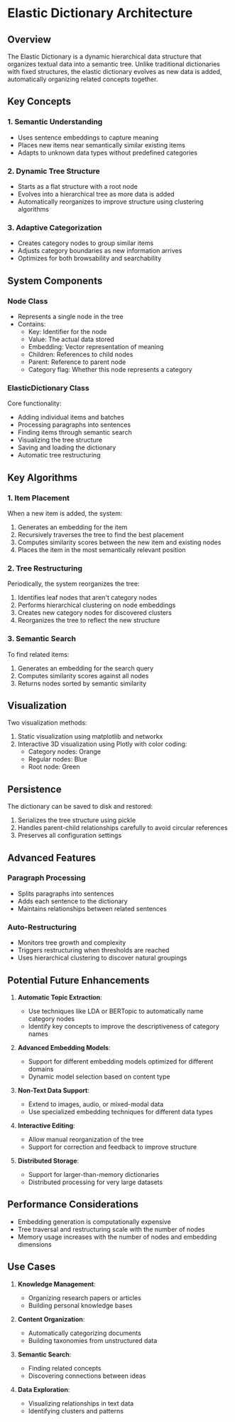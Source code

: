 # Elastic Dictionary Architecture

## Overview
The Elastic Dictionary is a dynamic hierarchical data structure that organizes textual data into a semantic tree. Unlike traditional dictionaries with fixed structures, the elastic dictionary evolves as new data is added, automatically organizing related concepts together.

## Key Concepts

### 1. Semantic Understanding
- Uses sentence embeddings to capture meaning
- Places new items near semantically similar existing items
- Adapts to unknown data types without predefined categories

### 2. Dynamic Tree Structure
- Starts as a flat structure with a root node
- Evolves into a hierarchical tree as more data is added
- Automatically reorganizes to improve structure using clustering algorithms

### 3. Adaptive Categorization
- Creates category nodes to group similar items
- Adjusts category boundaries as new information arrives
- Optimizes for both browsability and searchability

## System Components

### Node Class
- Represents a single node in the tree
- Contains:
  - Key: Identifier for the node
  - Value: The actual data stored
  - Embedding: Vector representation of meaning
  - Children: References to child nodes
  - Parent: Reference to parent node
  - Category flag: Whether this node represents a category

### ElasticDictionary Class
Core functionality:
- Adding individual items and batches
- Processing paragraphs into sentences
- Finding items through semantic search
- Visualizing the tree structure
- Saving and loading the dictionary
- Automatic tree restructuring

## Key Algorithms

### 1. Item Placement
When a new item is added, the system:
1. Generates an embedding for the item
2. Recursively traverses the tree to find the best placement
3. Computes similarity scores between the new item and existing nodes
4. Places the item in the most semantically relevant position

### 2. Tree Restructuring
Periodically, the system reorganizes the tree:
1. Identifies leaf nodes that aren't category nodes
2. Performs hierarchical clustering on node embeddings
3. Creates new category nodes for discovered clusters
4. Reorganizes the tree to reflect the new structure

### 3. Semantic Search
To find related items:
1. Generates an embedding for the search query
2. Computes similarity scores against all nodes
3. Returns nodes sorted by semantic similarity

## Visualization
Two visualization methods:
1. Static visualization using matplotlib and networkx
2. Interactive 3D visualization using Plotly with color coding:
   - Category nodes: Orange
   - Regular nodes: Blue
   - Root node: Green

## Persistence
The dictionary can be saved to disk and restored:
1. Serializes the tree structure using pickle
2. Handles parent-child relationships carefully to avoid circular references
3. Preserves all configuration settings

## Advanced Features

### Paragraph Processing
- Splits paragraphs into sentences
- Adds each sentence to the dictionary
- Maintains relationships between related sentences

### Auto-Restructuring
- Monitors tree growth and complexity
- Triggers restructuring when thresholds are reached
- Uses hierarchical clustering to discover natural groupings

## Potential Future Enhancements

1. **Automatic Topic Extraction**:
   - Use techniques like LDA or BERTopic to automatically name category nodes
   - Identify key concepts to improve the descriptiveness of category names

2. **Advanced Embedding Models**:
   - Support for different embedding models optimized for different domains
   - Dynamic model selection based on content type

3. **Non-Text Data Support**:
   - Extend to images, audio, or mixed-modal data
   - Use specialized embedding techniques for different data types

4. **Interactive Editing**:
   - Allow manual reorganization of the tree
   - Support for correction and feedback to improve structure

5. **Distributed Storage**:
   - Support for larger-than-memory dictionaries
   - Distributed processing for very large datasets

## Performance Considerations

- Embedding generation is computationally expensive
- Tree traversal and restructuring scale with the number of nodes
- Memory usage increases with the number of nodes and embedding dimensions

## Use Cases

1. **Knowledge Management**:
   - Organizing research papers or articles
   - Building personal knowledge bases

2. **Content Organization**:
   - Automatically categorizing documents
   - Building taxonomies from unstructured data

3. **Semantic Search**:
   - Finding related concepts
   - Discovering connections between ideas

4. **Data Exploration**:
   - Visualizing relationships in text data
   - Identifying clusters and patterns 